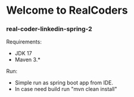# Welcome to RealCoders

### real-coder-linkedin-spring-2


Requirements:


* JDK 17
* Maven 3.*

Run:
* Simple run as spring boot app from IDE.
* In case need build run "mvn clean install"


